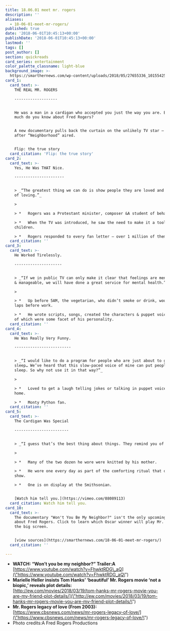 ```yaml
---
title: 18.06.01 meet mr. rogers
description: ''
aliases:
  - 18-06-01-meet-mr-rogers/
published: true
date: '2018-06-01T10:45:13+00:00'
publishDate: '2018-06-01T10:45:13+00:00'
lastmod: ''
tags: []
post_author: []
section: quickreads
card_series: entertainment
color_palette_classname: light-blue
background_image: >-
  https://smarthernews.com/wp-content/uploads/2018/05/27655336_10155425407407169_6445338402893105737_n.jpg
card_1:
  card_text: >-
    THE REAL MR. ROGERS

    -------------------


    He was a man in a cardigan who accepted you just the way you are. But how
    much do you know about Fred Rogers?


    A new documentary pulls back the curtain on the unlikely TV star – 50 years
    after “Neighborhood” aired.


    Flip: the true story
  card_citation: 'Flip: the true story'
card_2:
  card_text: >-
    Yes, He Was THAT Nice.

    ----------------------


    > _“The greatest thing we can do is show people they are loved and capable
    of loving.”_

    > 

    > *   Rogers was a Protestant minister, composer &A student of behavior.

    > *   When the TV was introduced, he saw the need to make it a tool to help
    children.

    > *   Rogers responded to every fan letter – over 1 million of them.
  card_citation: ''
card_3:
  card_text: >-
    He Worked Tirelessly.

    ---------------------


    > _“If we in public TV can only make it clear that feelings are mentionable
    & manageable, we will have done a great service for mental health.”_

    > 

    > *   Up before 5AM, the vegetarian, who didn’t smoke or drink, would swim
    laps before work.

    > *   He wrote scripts, songs, created the characters & puppet voices – all
    of which were some facet of his personality.
  card_citation: ''
card_4:
  card_text: >-
    He Was Really Very Funny.

    -------------------------


    > _“I would like to do a program for people who are just about to go to
    sleep… We’ve heard that this slow-paced voice of mine can put people to
    sleep. So why not use it in that way?”_

    > 

    > *   Loved to get a laugh telling jokes or talking in puppet voices at
    home.

    > *   Monty Python fan.
  card_citation: ''
card_5:
  card_text: >-
    The Cardigan Was Special

    ------------------------


    > _“I guess that’s the best thing about things. They remind you of people.”_

    > 

    > *   Many of the two dozen he wore were knitted by his mother.

    > *   He wore one every day as part of the comforting ritual that opened the
    show.

    > *   One is on display at the Smithsonian.


    [Watch him tell you.](https://vimeo.com/88089113)
  card_citation: Watch him tell you.
card_10:
  card_text: >-
    The documentary "Won't You Be My Neighbor?" isn't the only upcoming movie
    about Fred Rogers. Click to learn which Oscar winner will play Mr. Rogers on
    the big screen.


    [view sources](https://smarthernews.com/18-06-01-meet-mr-rogers/)
  card_citation: ''

---
```

*   **WATCH: “Won’t you be my neighbor?” Trailer:A**  
    [https://www.youtube.com/watch?v=FhwktRDG\_aQ](\"https://www.youtube.com/watch?v=FhwktRDG_aQ\")
*   **Marielle Heller insists Tom Hanks’ ‘beautiful’ Mr. Rogers movie ‘not a biopic,’ reveals plot details:**  
    [http://ew.com/movies/2018/03/19/tom-hanks-mr-rogers-movie-you-are-my-friend-plot-details/](\"http://ew.com/movies/2018/03/19/tom-hanks-mr-rogers-movie-you-are-my-friend-plot-details/\")
*   **Mr. Rogers legacy of love (From 2003):**  
    [https://www.cbsnews.com/news/mr-rogers-legacy-of-love/](\"https://www.cbsnews.com/news/mr-rogers-legacy-of-love/\")
*   Photo credits:A Fred Rogers Productions